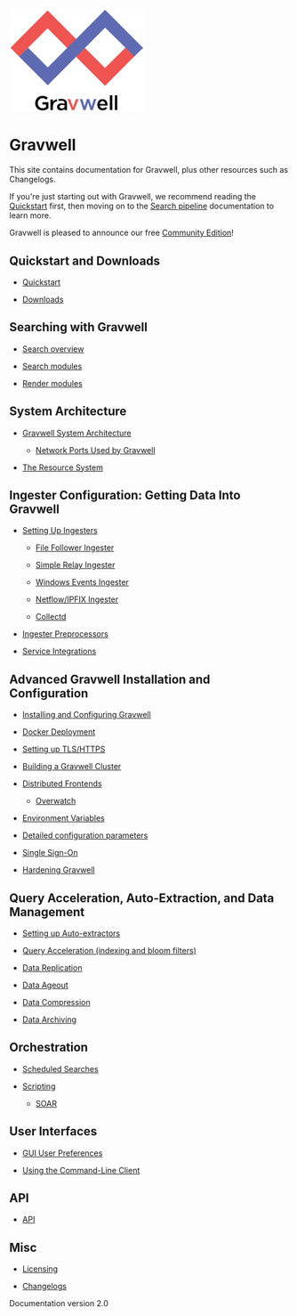 # 

![](logo-name.png)

# Gravwell

This site contains documentation for Gravwell, plus other resources such as Changelogs.

If you're just starting out with Gravwell, we recommend reading the [Quickstart](quickstart/quickstart.md) first, then moving on to the [Search pipeline](search/search.md) documentation to learn more.

Gravwell is pleased to announce our free [Community Edition](https://www.gravwell.io/download)!

## Quickstart and Downloads

  * [Quickstart](quickstart/quickstart.md)

  * [Downloads](quickstart/downloads.md)

## Searching with Gravwell

  * [Search overview](search/search.md)

  * [Search modules](search/searchmodules.md)

  * [Render modules](search/rendermodules.md)

## System Architecture

  * [Gravwell System Architecture](architecture/architecture.md)

    * [Network Ports Used by Gravwell](configuration/networking.md)


  * [The Resource System](resources/resources.md)

## Ingester Configuration: Getting Data Into Gravwell

  * [Setting Up Ingesters](ingesters/ingesters.md)

    * [File Follower Ingester](ingesters/file_follow.md)

    * [Simple Relay Ingester](ingesters/simple_relay.md)
    
    * [Windows Events Ingester](ingesters/ingesters.md#Windows_Event_Service)

    * [Netflow/IPFIX Ingester](ingesters/ingesters.md#Netflow_Ingester)

    * [Collectd](ingesters/ingesters.md#collectd_Ingester)

  * [Ingester Preprocessors](ingesters/preprocessors/preprocessors.md)

  * [Service Integrations](ingesters/integrations.md)

## Advanced Gravwell Installation and Configuration

  * [Installing and Configuring Gravwell](configuration/configuration.md)

  * [Docker Deployment](configuration/docker.md)

  * [Setting up TLS/HTTPS](configuration/certificates.md)

  * [Building a Gravwell Cluster](distributed/cluster.md)

  * [Distributed Frontends](distributed/frontend.md)

    * [Overwatch](distributed/overwatch.md)


  * [Environment Variables](configuration/environment-variables.md)

  * [Detailed configuration parameters](configuration/parameters.md)

  * [Single Sign-On](configuration/sso.md)

  * [Hardening Gravwell](configuration/hardening.md)

## Query Acceleration, Auto-Extraction, and Data Management
  
  * [Setting up Auto-extractors](configuration/autoextractors.md)
  
  * [Query Acceleration (indexing and bloom filters)](configuration/accelerators.md)

  * [Data Replication](configuration/replication.md)

  * [Data Ageout](configuration/ageout.md)

  * [Data Compression](configuration/compression.md)

  * [Data Archiving](configuration/archive.md)

## Orchestration

  * [Scheduled Searches](scripting/scheduledsearch.md)

  * [Scripting](scripting/scripting.md)

    * [SOAR](scripting/scriptingsearch.md)

## User Interfaces

  * [GUI User Preferences](configuration/gui.md)

  * [Using the Command-Line Client](cli/cli.md)

## API

  * [API](api/api.md)

## Misc

  * [Licensing](license/license.md)

  * [Changelogs](changelog/list.md)

Documentation version 2.0
